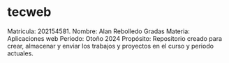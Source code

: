 # tecweb
Matricula:	202154581.
Nombre:		Alan Rebolledo Gradas
Materia:	Aplicaciones web
Periodo:	Otoño 2024
Propósito:	Repositorio creado para crear, almacenar y enviar los trabajos y proyectos en el curso y periodo actuales.
